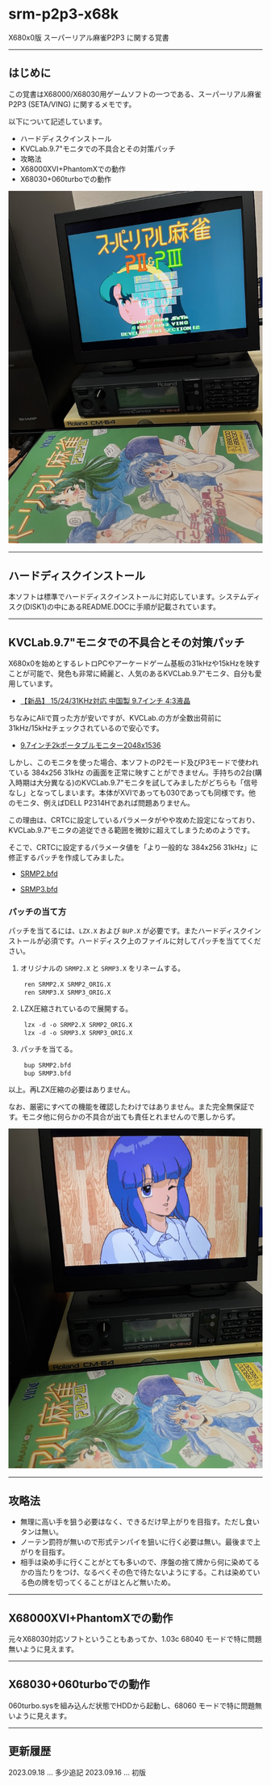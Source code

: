 # srm-p2p3-x68k
X680x0版 スーパーリアル麻雀P2P3 に関する覚書

---

## はじめに

この覚書はX68000/X68030用ゲームソフトの一つである、スーパーリアル麻雀P2P3 (SETA/VING) に関するメモです。

以下について記述しています。

* ハードディスクインストール
* KVCLab.9.7"モニタでの不具合とその対策パッチ
* 攻略法
* X68000XVI+PhantomXでの動作
* X68030+060turboでの動作

<img src='images/srm23_1.jpeg'/>

---

## ハードディスクインストール

本ソフトは標準でハードディスクインストールに対応しています。システムディスク(DISK1)の中にあるREADME.DOCに手順が記載されています。

---

## KVCLab.9.7"モニタでの不具合とその対策パッチ

X680x0を始めとするレトロPCやアーケードゲーム基板の31kHzや15kHzを映すことが可能で、発色も非常に綺麗と、人気のあるKVCLab.9.7"モニタ、自分も愛用しています。

* [【新品】 15/24/31KHz対応 中国製 9.7インチ 4:3液晶](https://kvclab.com/shopdetail/000000000489/)

ちなみにAliで買った方が安いですが、KVCLab.の方が全数出荷前に31kHz/15kHzチェックされているので安心です。

* [9.7インチ2kポータブルモニター2048x1536](https://ja.aliexpress.com/item/1005002782657222.html?gatewayAdapt=glo2jpn)

しかし、このモニタを使った場合、本ソフトのP2モード及びP3モードで使われている 384x256 31kHz の画面を正常に映すことができません。手持ちの2台(購入時期は大分異なる)のKVCLab.9.7"モニタを試してみましたがどちらも「信号なし」となってしまいます。本体がXVIであっても030であっても同様です。他のモニタ、例えばDELL P2314Hであれば問題ありません。

この理由は、CRTCに設定しているパラメータがやや攻めた設定になっており、KVCLab.9.7"モニタの追従できる範囲を微妙に超えてしまうためのようです。

そこで、CRTCに設定するパラメータ値を「より一般的な 384x256 31kHz」に修正するパッチを作成してみました。

* [SRMP2.bfd](https://github.com/tantanGH/srm-p2p3-x68k/raw/main/bfd/SRMP2.bfd)

* [SRMP3.bfd](https://github.com/tantanGH/srm-p2p3-x68k/raw/main/bfd/SRMP3.bfd)


### パッチの当て方

パッチを当てるには、`LZX.X` および `BUP.X` が必要です。またハードディスクインストールが必須です。ハードディスク上のファイルに対してパッチを当ててください。

1. オリジナルの `SRMP2.X` と `SRMP3.X` をリネームする。

        ren SRMP2.X SRMP2_ORIG.X
        ren SRMP3.X SRMP3_ORIG.X

2. LZX圧縮されているので展開する。

        lzx -d -o SRMP2.X SRMP2_ORIG.X
        lzx -d -o SRMP3.X SRMP3_ORIG.X

3. パッチを当てる。

        bup SRMP2.bfd
        bup SRMP3.bfd

以上。再LZX圧縮の必要はありません。

なお、厳密にすべての機能を確認したわけではありません。また完全無保証です。モニタ他に何らかの不具合が出ても責任とれませんので悪しからず。

<img src='images/srm23_2.jpeg'/>

---

## 攻略法

* 無理に高い手を狙う必要はなく、できるだけ早上がりを目指す。ただし食いタンは無い。
* ノーテン罰符が無いので形式テンパイを狙いに行く必要は無い。最後まで上がりを目指す。
* 相手は染め手に行くことがとても多いので、序盤の捨て牌から何に染めてるかの当たりをつけ、なるべくその色で待たないようにする。これは染めている色の牌を切ってくることがほとんど無いため。

---

## X68000XVI+PhantomXでの動作

元々X68030対応ソフトということもあってか、1.03c 68040 モードで特に問題無いように見えます。

---

## X68030+060turboでの動作

060turbo.sysを組み込んだ状態でHDDから起動し、68060 モードで特に問題無いように見えます。

---

## 更新履歴

2023.09.18 ... 多少追記
2023.09.16 ... 初版

